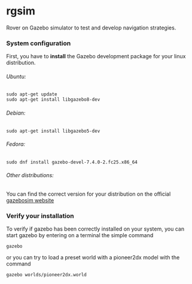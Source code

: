 # **rgsim**
Rover on Gazebo simulator to test and develop navigation strategies.

### **System configuration**
First, you have to **install** the Gazebo development package for your linux distribution.
###### Ubuntu:
```
sudo apt-get update
sudo apt-get install libgazebo8-dev
```
###### Debian:
```
sudo apt-get install libgazebo5-dev
```
###### Fedora:
```
sudo dnf install gazebo-devel-7.4.0-2.fc25.x86_64
```
###### Other distributions:
You can find the correct version for your distribution on the official [gazebosim website](http://gazebosim.org/tutorials?cat=install)

### **Verify your installation**
To verify if gazebo has been correctly installed on your system, you can start gazebo by entering on a terminal the simple command
```
gazebo
```
or you can try to load a preset world with a pioneer2dx model with the command
```
gazebo worlds/pioneer2dx.world
```
